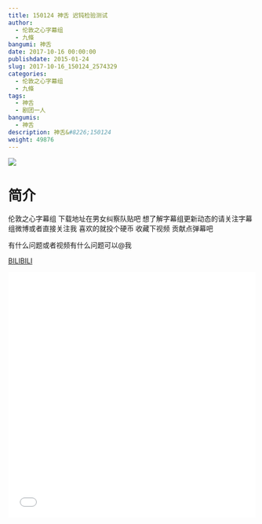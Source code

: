 ```yaml
---
title: 150124 神舌 迟钝检验测试
author: 
  - 伦敦之心字幕组
  - 九條
bangumi: 神舌
date: 2017-10-16 00:00:00
publishdate: 2015-01-24
slug: 2017-10-16_150124_2574329
categories: 
  - 伦敦之心字幕组
  - 九條
tags: 
  - 神舌
  - 剧团一人
bangumis: 
  - 神舌
description: 神舌&#8226;150124
weight: 49876
---
```


![](https://i.imgur.com/paywFfV.jpg)

# 简介  
伦敦之心字幕组 下载地址在男女纠察队贴吧 想了解字幕组更新动态的请关注字幕组微博或者直接关注我 喜欢的就投个硬币 收藏下视频 贡献点弹幕吧


有什么问题或者视频有什么问题可以@我

  [BILIBILI](https://www.bilibili.com/video/av2574329/)


<div class="vcontainer">  <iframe class='video' src="//www.bilibili.com/blackboard/player.html?aid=2574329" width="100%" height="500" frameborder="0" allowfullscreen="allowfullscreen"></iframe></div>
